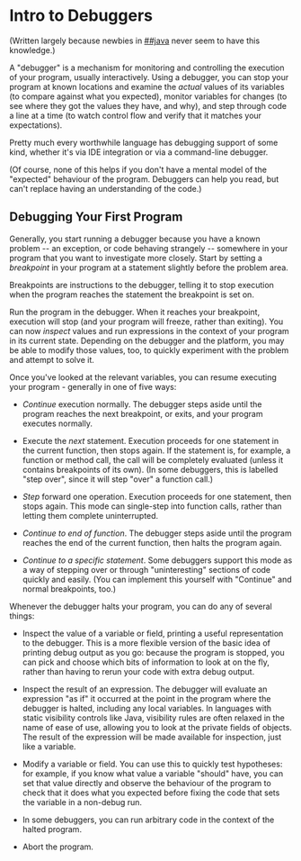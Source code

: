 # Intro to Debuggers

(Written largely because newbies in [##java](http://evanchooly.com) never seem
to have this knowledge.)

A "debugger" is a mechanism for monitoring and controlling the execution of
your program, usually interactively. Using a debugger, you can stop your
program at known locations and examine the _actual_ values of its variables
(to compare against what you expected), monitor variables for changes (to see
where they got the values they have, and why), and step through code a line at
a time (to watch control flow and verify that it matches your expectations).

Pretty much every worthwhile language has debugging support of some kind,
whether it's via IDE integration or via a command-line debugger.

(Of course, none of this helps if you don't have a mental model of the
"expected" behaviour of the program. Debuggers can help you read, but can't
replace having an understanding of the code.)

## Debugging Your First Program

Generally, you start running a debugger because you have a known problem -- an
exception, or code behaving strangely -- somewhere in your program that you
want to investigate more closely. Start by setting a _breakpoint_ in your
program at a statement slightly before the problem area.

Breakpoints are instructions to the debugger, telling it to stop execution
when the program reaches the statement the breakpoint is set on.

Run the program in the debugger. When it reaches your breakpoint, execution
will stop (and your program will freeze, rather than exiting). You can now
_inspect_ values and run expressions in the context of your program in its
current state. Depending on the debugger and the platform, you may be able to
modify those values, too, to quickly experiment with the problem and attempt
to solve it.

Once you've looked at the relevant variables, you can resume executing your
program - generally in one of five ways:

* _Continue_ execution normally. The debugger steps aside until the program
  reaches the next breakpoint, or exits, and your program executes normally.

* Execute the _next_ statement. Execution proceeds for one statement in the
  current function, then stops again. If the statement is, for example, a
  function or method call, the call will be completely evaluated (unless it
  contains breakpoints of its own). (In some debuggers, this is labelled "step
  over", since it will step "over" a function call.)

* _Step_ forward one operation. Execution proceeds for one statement, then
  stops again. This mode can single-step into function calls, rather than
  letting them complete uninterrupted.

* _Continue to end of function_. The debugger steps aside until the program
  reaches the end of the current function, then halts the program again.

* _Continue to a specific statement_. Some debuggers support this mode as a
  way of stepping over or through "uninteresting" sections of code quickly and
  easily. (You can implement this yourself with "Continue" and normal
  breakpoints, too.)

Whenever the debugger halts your program, you can do any of several things:

* Inspect the value of a variable or field, printing a useful representation
  to the debugger. This is a more flexible version of the basic idea of
  printing debug output as you go: because the program is stopped, you can
  pick and choose which bits of information to look at on the fly, rather than
  having to rerun your code with extra debug output.

* Inspect the result of an expression. The debugger will evaluate an
  expression "as if" it occurred at the point in the program where the
  debugger is halted, including any local variables. In languages with static
  visibility controls like Java, visibility rules are often relaxed in the
  name of ease of use, allowing you to look at the private fields of objects.
  The result of the expression will be made available for inspection, just
  like a variable.

* Modify a variable or field. You can use this to quickly test hypotheses: for
  example, if you know what value a variable "should" have, you can set that
  value directly and observe the behaviour of the program to check that it
  does what you expected before fixing the code that sets the variable in a
  non-debug run.

* In some debuggers, you can run arbitrary code in the context of the halted
  program.

* Abort the program.
